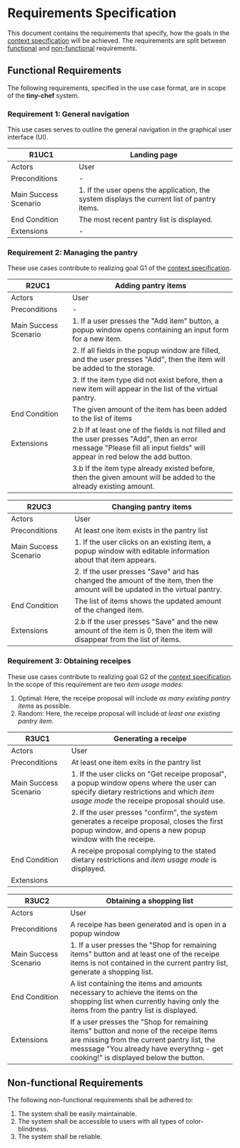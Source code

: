 # Requirements Specification

This document contains the requirements that specify, how the goals in the [context specification](./context-specification.md) will be achieved. The requirements are split between [functional](#functional-requirements) and [non-functional](#non-functional-requirements) requirements.

## Functional Requirements

The following requirements, specified in the use case format, are in scope of the **tiny-chef** system.

### Requirement 1: General navigation

This use cases serves to outline the general navigation in the graphical user interface (UI).

| R1UC1 | Landing page |
|---|---|
| Actors | User |
| Preconditions | - |
| Main Success Scenario | 1. If the user opens the application, the system displays the current list of pantry items. |
| End Condition | The most recent pantry list is displayed. |
| Extensions | - |

### Requirement 2: Managing the pantry

These use cases contribute to realizing goal G1 of the [context specification](./context-specification.md).

| R2UC1 | Adding pantry items |
|---|---|
| Actors | User |
| Preconditions | - |
| Main Success Scenario | 1. If a user presses the "Add item" button, a popup window opens containing an input form for a new item. |
| | 2. If all fields in the popup window are filled, and the user presses "Add", then the item will be added to the storage. |
| | 3. If the item type did not exist before, then a new item will appear in the list of the virtual pantry. |
| End Condition | The given amount of the item has been added to the list of items |
| Extensions | 2.b If at least one of the fields is not filled and the user presses "Add", then an error message "Please fill all input fields" will appear in red below the add button. |
| | 3.b If the item type already existed before, then the given amount will be added to the already existing amount. |

| R2UC3 | Changing pantry items |
|---|---|
| Actors | User |
| Preconditions | At least one item exists in the pantry list |
| Main Success Scenario | 1. If the user clicks on an existing item, a popup window with editable information about that item appears. |
| | 2. If the user presses "Save" and has changed the amount of the item, then the amount will be updated in the virtual pantry. |
| End Condition | The list of items shows the updated amount of the changed item. |
| Extensions | 2.b If the user presses "Save" and the new amount of the item is 0, then the item will disappear from the list of items. |

### Requirement 3: Obtaining receipes

These use cases contribute to realizing goal G2 of the [context specification](context-specification.md). In the scope of this requirement are two *item usage modes*:

1. Optimal: Here, the receipe proposal will include *as many existing pantry items* as possible.
2. Random: Here, the receipe proposal will include *at least one existing pantry item*.

| R3UC1 | Generating a receipe |
|---|---|
| Actors | User |
| Preconditions | At least one item exits in the pantry list |
| Main Success Scenario | 1. If the user clicks on "Get receipe proposal", a popup window opens where the user can specify dietary restrictions and which *item usage mode* the receipe proposal should use. |
| | 2. If the user presses "confirm", the system generates a receipe proposal, closes the first popup window, and opens a new popup window with the receipe. |
| End Condition | A receipe proposal complying to the stated dietary restrictions and *item usage mode* is displayed. |
| Extensions | |

| R3UC2 | Obtaining a shopping list |
|---|---|
| Actors | User |
| Preconditions | A receipe has been generated and is open in a popup window |
| Main Success Scenario | 1. If a user presses the "Shop for remaining items" button and at least one of the receipe items is not contained in the current pantry list, generate a shopping list. |
| End Condition | A list containing the items and amounts necessary to achieve the items on the shopping list when currently having only the items from the pantry list is displayed. |
| Extensions | If a user presses the "Shop for remaining items" button and none of the receipe items are missing from the current pantry list, the messsage "You already have everythng - get cooking!" is displayed below the button. |

## Non-functional Requirements

The following non-functional requirements shall be adhered to:

1. The system shall be easily maintainable.
2. The system shall be accessible to users with all types of color-blindness.
3. The system shall be reliable.